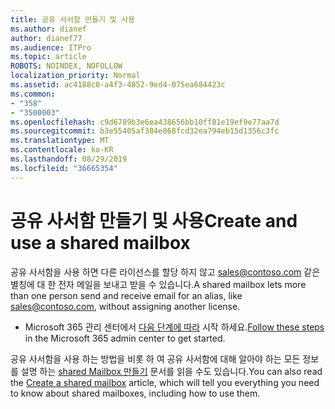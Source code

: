 ```yaml
---
title: 공유 사서함 만들기 및 사용
ms.author: dianef
author: dianef77
ms.audience: ITPro
ms.topic: article
ROBOTS: NOINDEX, NOFOLLOW
localization_priority: Normal
ms.assetid: ac4188c0-a4f3-4852-9ed4-075ea684423c
ms.common:
- "358"
- "3500003"
ms.openlocfilehash: c9d6789b3e6ea438656bb10ff81e19ef9e77aa7d
ms.sourcegitcommit: b3e55405af384e868fcd32ea794eb15d1356c3fc
ms.translationtype: MT
ms.contentlocale: ko-KR
ms.lasthandoff: 08/29/2019
ms.locfileid: "36665354"
---
```

# <a name="create-and-use-a-shared-mailbox"></a><span data-ttu-id="f51e1-102">공유 사서함 만들기 및 사용</span><span class="sxs-lookup"><span data-stu-id="f51e1-102">Create and use a shared mailbox</span></span>

<span data-ttu-id="f51e1-103">공유 사서함을 사용 하면 다른 라이선스를 할당 하지 않고 sales@contoso.com 같은 별칭에 대 한 전자 메일을 보내고 받을 수 있습니다.</span><span class="sxs-lookup"><span data-stu-id="f51e1-103">A shared mailbox lets more than one person send and receive email for an alias, like sales@contoso.com, without assigning another license.</span></span>
  
- <span data-ttu-id="f51e1-104">Microsoft 365 관리 센터에서 [다음 단계에 따라](https://portal.office.com/AdminPortal/Home#/AssistedGuide/addemailoptions) 시작 하세요.</span><span class="sxs-lookup"><span data-stu-id="f51e1-104">[Follow these steps](https://portal.office.com/AdminPortal/Home#/AssistedGuide/addemailoptions) in the Microsoft 365 admin center to get started.</span></span> 

<span data-ttu-id="f51e1-105">공유 사서함을 사용 하는 방법을 비롯 하 여 공유 사서함에 대해 알아야 하는 모든 정보를 설명 하는 [shared Mailbox 만들기](https://support.office.com/article/Create-a-shared-mailbox-871a246d-3acd-4bba-948e-5de8be0544c9.aspx) 문서를 읽을 수도 있습니다.</span><span class="sxs-lookup"><span data-stu-id="f51e1-105">You can also read the [Create a shared mailbox](https://support.office.com/article/Create-a-shared-mailbox-871a246d-3acd-4bba-948e-5de8be0544c9.aspx) article, which will tell you everything you need to know about shared mailboxes, including how to use them.</span></span>
  